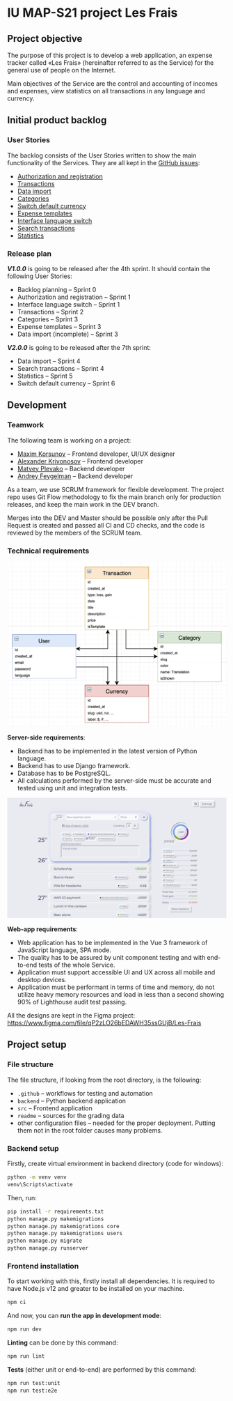# IU MAP-S21 project Les Frais

## Project objective

The purpose of this project is to develop a web application, an 
expense tracker called «Les Frais» (hereinafter referred to as the
Service) for the general use of people on the Internet.

Main objectives of the Service are the control and accounting
of incomes and expenses, view statistics on all transactions in any
language and currency.

## Initial product backlog

### User Stories

The backlog consists of the User Stories written to show
the main functionality of the Services. They are all kept
in the [GitHub issues](https://github.com/IU-MAP/project-les-frais/issues?q=is%3Aissue+is%3Aopen+label%3A%22User+Story%22):

* [Authorization and registration](https://github.com/IU-MAP/project-les-frais/issues/8)
* [Transactions](https://github.com/IU-MAP/project-les-frais/issues/17)
* [Data import](https://github.com/IU-MAP/project-les-frais/issues/12)
* [Categories](https://github.com/IU-MAP/project-les-frais/issues/18)
* [Switch default currency](https://github.com/IU-MAP/project-les-frais/issues/25)
* [Expense templates](https://github.com/IU-MAP/project-les-frais/issues/29)
* [Interface language switch](https://github.com/IU-MAP/project-les-frais/issues/22)
* [Search transactions](https://github.com/IU-MAP/project-les-frais/issues/34)
* [Statistics](https://github.com/IU-MAP/project-les-frais/issues/39)

### Release plan

***V1.0.0*** is going to be released after the 4th sprint. 
It should contain the following User Stories:
* Backlog planning – Sprint 0
* Authorization and registration – Sprint 1
* Interface language switch – Sprint 1
* Transactions – Sprint 2
* Categories – Sprint 3
* Expense templates – Sprint 3
* Data import (incomplete) – Sprint 3

***V2.0.0*** is going to be released after the 7th sprint:
* Data import – Sprint 4
* Search transactions – Sprint 4
* Statistics – Sprint 5
* Switch default currency – Sprint 6

## Development

### Teamwork

The following team is working on a project:
* [Maxim Korsunov](https://github.com/VanishMax) – Frontend developer, UI/UX designer
* [Alexander Krivonosov](https://github.com/GneyHabub) – Frontend developer
* [Matvey Plevako](https://github.com/matveyplevako) – Backend developer
* [Andrey Feygelman](https://github.com/Andrey862) – Backend developer

As a team, we use SCRUM framework for flexible development. The project
repo uses Git Flow methodology to fix the main branch only for
production releases, and keep the main work in the DEV branch.

Merges into the DEV and Master should be possible only after the Pull
Request is created and passed all CI and CD checks, and the code is
reviewed by the members of the SCRUM team.

### Technical requirements

![Uml](./readme/uml.png)

**Server-side requirements**:
* Backend has to be implemented in the latest version of Python language.
* Backend has to use Django framework.
* Database has to be PostgreSQL.
* All calculations performed by the server-side must be 
  accurate and tested using unit and integration tests.

![UI](./readme/ui.png)

**Web-app requirements**:
* Web application has to be implemented in the Vue 3 framework of JavaScript language, SPA mode.
* The quality has to be assured by unit component testing and with end-to-end tests of the whole Service.
* Application must support accessible UI and UX across all mobile and desktop devices.
* Application must be performant in terms of time and memory, do not utilize heavy memory resources and load in less than a second showing 90% of Lighthouse audit test passing.

All the designs are kept in the Figma project: https://www.figma.com/file/qP2zLO26bEDAWH35ssGUjB/Les-Frais


## Project setup

### File structure

The file structure, if looking from the root directory, is the following:
* `.github` – workflows for testing and automation
* `backend` – Python backend application
* `src` – Frontend application
* `readme` – sources for the grading data
* other configuration files – needed for the proper deployment. Putting them not in the root folder causes many problems. 

### Backend setup
Firstly, create virtual environment in backend directory (code for windows):
```bash
python -m venv venv
venv\Scripts\activate
```

Then, run:
```bash
pip install -r requirements.txt
python manage.py makemigrations
python manage.py makemigrations core
python manage.py makemigrations users
python manage.py migrate
python manage.py runserver
```

### Frontend installation

To start working with this, firstly install all dependencies. It is required to
have Node.js v12 and greater to be installed on your machine.

```bash
npm ci
```

And now, you can **run the app in development mode**:
```bash
npm run dev
```

**Linting** can be done by this command:
```bash
npm run lint
```

**Tests** (either unit or end-to-end) are performed by this command:
```bash
npm run test:unit
npm run test:e2e
```
